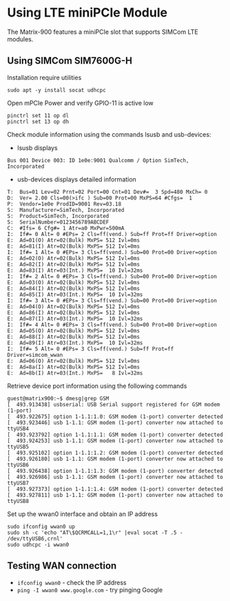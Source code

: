 # Using LTE miniPCIe Module

The Matrix-900 features a miniPCIe slot that supports SIMCom LTE modules.

## Using SIMCom SIM7600G-H
Installation require utilities
```
sudo apt -y install socat udhcpc
```

Open mPCIe Power and verify GPIO-11 is active low
```
pinctrl set 11 op dl
pinctrl set 13 op dh
```

Check module information using the commands lsusb and usb-devices:
- lsusb displays
```
Bus 001 Device 003: ID 1e0e:9001 Qualcomm / Option SimTech, Incorporated
```

- usb-devices displays detailed information
```
T:  Bus=01 Lev=02 Prnt=02 Port=00 Cnt=01 Dev#=  3 Spd=480 MxCh= 0
D:  Ver= 2.00 Cls=00(>ifc ) Sub=00 Prot=00 MxPS=64 #Cfgs=  1
P:  Vendor=1e0e ProdID=9001 Rev=03.18
S:  Manufacturer=SimTech, Incorporated
S:  Product=SimTech, Incorporated
S:  SerialNumber=0123456789ABCDEF
C:  #Ifs= 6 Cfg#= 1 Atr=a0 MxPwr=500mA
I:  If#= 0 Alt= 0 #EPs= 2 Cls=ff(vend.) Sub=ff Prot=ff Driver=option
E:  Ad=01(O) Atr=02(Bulk) MxPS= 512 Ivl=0ms
E:  Ad=81(I) Atr=02(Bulk) MxPS= 512 Ivl=0ms
I:  If#= 1 Alt= 0 #EPs= 3 Cls=ff(vend.) Sub=00 Prot=00 Driver=option
E:  Ad=02(O) Atr=02(Bulk) MxPS= 512 Ivl=0ms
E:  Ad=82(I) Atr=02(Bulk) MxPS= 512 Ivl=0ms
E:  Ad=83(I) Atr=03(Int.) MxPS=  10 Ivl=32ms
I:  If#= 2 Alt= 0 #EPs= 3 Cls=ff(vend.) Sub=00 Prot=00 Driver=option
E:  Ad=03(O) Atr=02(Bulk) MxPS= 512 Ivl=0ms
E:  Ad=84(I) Atr=02(Bulk) MxPS= 512 Ivl=0ms
E:  Ad=85(I) Atr=03(Int.) MxPS=  10 Ivl=32ms
I:  If#= 3 Alt= 0 #EPs= 3 Cls=ff(vend.) Sub=00 Prot=00 Driver=option
E:  Ad=04(O) Atr=02(Bulk) MxPS= 512 Ivl=0ms
E:  Ad=86(I) Atr=02(Bulk) MxPS= 512 Ivl=0ms
E:  Ad=87(I) Atr=03(Int.) MxPS=  10 Ivl=32ms
I:  If#= 4 Alt= 0 #EPs= 3 Cls=ff(vend.) Sub=00 Prot=00 Driver=option
E:  Ad=05(O) Atr=02(Bulk) MxPS= 512 Ivl=0ms
E:  Ad=88(I) Atr=02(Bulk) MxPS= 512 Ivl=0ms
E:  Ad=89(I) Atr=03(Int.) MxPS=  10 Ivl=32ms
I:  If#= 5 Alt= 0 #EPs= 3 Cls=ff(vend.) Sub=ff Prot=ff Driver=simcom_wwan
E:  Ad=06(O) Atr=02(Bulk) MxPS= 512 Ivl=0ms
E:  Ad=8a(I) Atr=02(Bulk) MxPS= 512 Ivl=0ms
E:  Ad=8b(I) Atr=03(Int.) MxPS=   8 Ivl=32ms
```

Retrieve device port information using the following commands
```
guest@matrix900:~$ dmesg|grep GSM
[  493.913438] usbserial: USB Serial support registered for GSM modem (1-port)
[  493.922675] option 1-1.1:1.0: GSM modem (1-port) converter detected
[  493.923446] usb 1-1.1: GSM modem (1-port) converter now attached to ttyUSB4
[  493.923792] option 1-1.1:1.1: GSM modem (1-port) converter detected
[  493.924253] usb 1-1.1: GSM modem (1-port) converter now attached to ttyUSB5
[  493.925102] option 1-1.1:1.2: GSM modem (1-port) converter detected
[  493.926180] usb 1-1.1: GSM modem (1-port) converter now attached to ttyUSB6
[  493.926438] option 1-1.1:1.3: GSM modem (1-port) converter detected
[  493.926986] usb 1-1.1: GSM modem (1-port) converter now attached to ttyUSB7
[  493.927373] option 1-1.1:1.4: GSM modem (1-port) converter detected
[  493.927811] usb 1-1.1: GSM modem (1-port) converter now attached to ttyUSB8
```

Set up the wwan0 interface and obtain an IP address
```
sudo ifconfig wwan0 up
sudo sh -c 'echo "AT\$QCRMCALL=1,1\r" |eval socat -T .5 - /dev/ttyUSB6,crnl'
sudo udhcpc -i wwan0
```

## Testing WAN connection
- `ifconfig wwan0` - check the IP address  
- `ping -I wwan0 www.google.com` - try pinging Google
